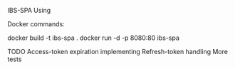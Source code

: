 IBS-SPA Using


Docker commands:

docker build -t ibs-spa .
docker run -d -p 8080:80 ibs-spa


TODO
Access-token expiration implementing
Refresh-token handling
More tests

